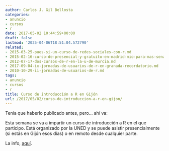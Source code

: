 ```yaml
---
author: Carlos J. Gil Bellosta
categories:
- anuncio
- cursos
- r
date: 2017-05-02 10:44:59+00:00
draft: false
lastmod: '2025-04-06T18:51:04.572790'
related:
- 2015-03-25-pues-si-un-curso-de-redes-sociales-con-r.md
- 2015-02-16-curso-de-presencial-y-gratuito-en-madrid-mio-para-mas-senas.md
- 2012-07-17-dos-cursos-de-r-en-la-u-de-murcia.md
- 2017-09-04-ix-jornadas-de-usuarios-de-r-en-granada-recordatorio.md
- 2010-10-29-ii-jornadas-de-usuarios-de-r.md
tags:
- anuncio
- cursos
- r
title: Curso de introducción a R en Gijón
url: /2017/05/02/curso-de-introduccion-a-r-en-gijon/
---
```


Tenía que haberlo publicado antes, pero... ahí va:

Esta semana se va a impartir un curso de introducción a R en el que participo. Está organizado por la UNED y se puede asistir presencialmente (si estás en Gijón esos días) o en remoto desde cualquier parte.

La info, [aquí](http://www2.uned.es/ca-gijon/web/noticias/16-17/170427-0-r.html?c=0&w=1).